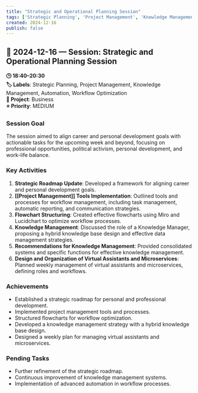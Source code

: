 ```yaml
---
title: "Strategic and Operational Planning Session"
tags: ['Strategic Planning', 'Project Management', 'Knowledge Management', 'Automation', 'Workflow Optimization']
created: 2024-12-16
publish: false
---
```


## 📅 2024-12-16 — Session: Strategic and Operational Planning Session

**🕒 18:40–20:30**  
**🏷️ Labels**: Strategic Planning, Project Management, Knowledge Management, Automation, Workflow Optimization  
**📂 Project**: Business  
**⭐ Priority**: MEDIUM  


### Session Goal
The session aimed to align career and personal development goals with actionable tasks for the upcoming week and beyond, focusing on professional opportunities, political activism, personal development, and work-life balance.

### Key Activities
1. **Strategic Roadmap Update**: Developed a framework for aligning career and personal development goals.
2. **[[Project Management]] Tools Implementation**: Outlined tools and processes for workflow management, including task management, automatic reporting, and communication strategies.
3. **Flowchart Structuring**: Created effective flowcharts using Miro and Lucidchart to optimize workflow processes.
4. **Knowledge Management**: Discussed the role of a Knowledge Manager, proposing a hybrid knowledge base design and effective data management strategies.
5. **Recommendations for Knowledge Management**: Provided consolidated systems and specific functions for effective knowledge management.
6. **Design and Organization of Virtual Assistants and Microservices**: Planned weekly management of virtual assistants and microservices, defining roles and workflows.

### Achievements
- Established a strategic roadmap for personal and professional development.
- Implemented project management tools and processes.
- Structured flowcharts for workflow optimization.
- Developed a knowledge management strategy with a hybrid knowledge base design.
- Designed a weekly plan for managing virtual assistants and microservices.

### Pending Tasks
- Further refinement of the strategic roadmap.
- Continuous improvement of knowledge management systems.
- Implementation of advanced automation in workflow processes.
